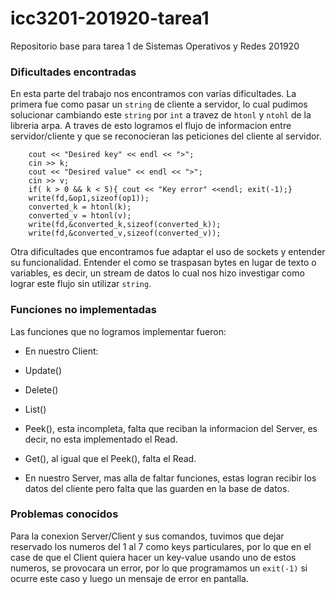 # icc3201-201920-tarea1
Repositorio base para tarea 1 de Sistemas Operativos y Redes 201920

### Dificultades encontradas

En esta parte del trabajo nos encontramos con varias dificultades. La primera fue como pasar un `string` de cliente a servidor, lo cual pudimos solucionar cambiando este `string` por `int` a travez de `htonl` y `ntohl` de la libreria arpa. A traves de esto logramos el flujo de informacion entre servidor/cliente y que se reconocieran las peticiones del cliente al servidor.

```
	cout << "Desired key" << endl << ">";
	cin >> k;
	cout << "Desired value" << endl << ">";
	cin >> v;
	if( k > 0 && k < 5){ cout << "Key error" <<endl; exit(-1);}
	write(fd,&op1,sizeof(op1));
	converted_k = htonl(k);
	converted_v = htonl(v);
	write(fd,&converted_k,sizeof(converted_k));
	write(fd,&converted_v,sizeof(converted_v));
```
Otra dificultades que encontramos fue adaptar el uso de sockets y entender su funcionalidad. Entender el como se traspasan bytes en lugar de texto o variables, es decir, un stream de datos lo cual nos hizo investigar como lograr este flujo sin utilizar `string`.

### Funciones no implementadas

Las funciones que no logramos implementar fueron:
 - En nuestro Client:
  - Update()
  - Delete()
  - List()
  - Peek(), esta incompleta, falta que reciban la informacion del Server, es decir, no esta implementado el Read.
  - Get(), al igual que el Peek(), falta el Read.

 - En nuestro Server, mas alla de faltar funciones, estas logran recibir los datos del cliente pero falta que las guarden en la base de datos.

### Problemas conocidos

Para la conexion Server/Client y sus comandos, tuvimos que dejar reservado los numeros del 1 al 7 como keys particulares, por lo que en el case de que el Client quiera hacer un key-value usando uno de estos numeros, se provocara un error, por lo que programamos un  `exit(-1)` si ocurre este caso y luego un mensaje de error en pantalla.

